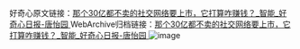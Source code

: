 好奇心原文链接：[那个30亿都不卖的社交网络要上市，它打算咋赚钱？_智能_好奇心日报-唐怡园 ](https://www.qdaily.com/articles/10136.html)
WebArchive归档链接：[那个30亿都不卖的社交网络要上市，它打算咋赚钱？_智能_好奇心日报-唐怡园 ](http://web.archive.org/web/20190623155709/https://www.qdaily.com/articles/10136.html)
![image](http://ww3.sinaimg.cn/large/007d5XDply1g3vv5renydj30u03pab29)